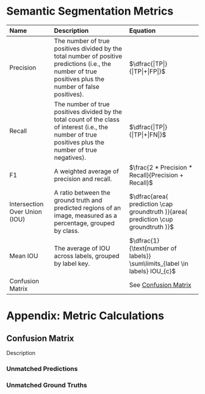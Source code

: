 # Semantic Segmentation Metrics

| Name | Description | Equation |
| :- | :- | :- |
| Precision | The number of true positives divided by the total number of positive predictions (i.e., the number of true positives plus the number of false positives). | $\dfrac{\|TP\|}{\|TP\|+\|FP\|}$ |
| Recall | The number of true positives divided by the total count of the class of interest (i.e., the number of true positives plus the number of true negatives). | $\dfrac{\|TP\|}{\|TP\|+\|FN\|}$ |
| F1 | A weighted average of precision and recall. | $\frac{2 * Precision * Recall}{Precision + Recall}$ |
| Intersection Over Union (IOU) | A ratio between the ground truth and predicted regions of an image, measured as a percentage, grouped by class. |$\dfrac{area( prediction \cap groundtruth )}{area( prediction \cup groundtruth )}$ |
| Mean IOU | The average of IOU across labels, grouped by label key. | $\dfrac{1}{\text{number of labels}} \sum\limits_{label \in labels} IOU_{c}$ |
| Confusion Matrix | | See [Confusion Matrix](#confusion-matrix) |

# Appendix: Metric Calculations

## Confusion Matrix

Description

### Unmatched Predictions

### Unmatched Ground Truths